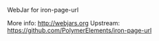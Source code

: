 WebJar for iron-page-url

More info: http://webjars.org
Upstream:  https://github.com/PolymerElements/iron-page-url